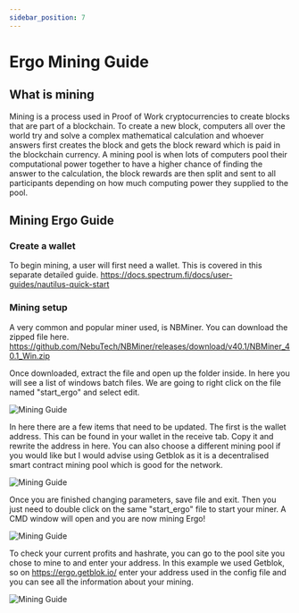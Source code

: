```yaml
---
sidebar_position: 7
---
```


# Ergo Mining Guide

## What is mining

Mining is a process used in Proof of Work cryptocurrencies to create blocks that are part of a blockchain. To create a new block, computers all over the world try and solve a complex mathematical calculation and whoever answers first creates the block and gets the block reward which is paid in the blockchain currency. A mining pool is when lots of computers pool their computational power together to have a higher chance of finding the answer to the calculation, the block rewards are then split and sent to all participants depending on how much computing power they supplied to the pool.

## Mining Ergo Guide

### Create a wallet

To begin mining, a user will first need a wallet. This is covered in this separate detailed guide. 
https://docs.spectrum.fi/docs/user-guides/nautilus-quick-start

### Mining setup

A very common and popular miner used, is NBMiner. You can download the zipped file here.
https://github.com/NebuTech/NBMiner/releases/download/v40.1/NBMiner_40.1_Win.zip

Once downloaded, extract the file and open up the folder inside. 
In here you will see a list of windows batch files. We are going to right click on the file named "start_ergo" and select edit.

![Mining Guide](/img/user-guides/ergo-mining-guide/1.png)


In here there are a few items that need to be updated. The first is the wallet address. This can be found in your wallet in the receive tab. Copy it and rewrite the address in here. You can also choose a different mining pool if you would like but I would advise using Getblok as it is a decentralised smart contract mining pool which is good for the network.

![Mining Guide](/img/user-guides/ergo-mining-guide/2.png)

Once you are finished changing parameters, save file and exit. Then you just need to double click on the same "start_ergo" file to start your miner. A CMD window will open and you are now mining Ergo!

![Mining Guide](/img/user-guides/ergo-mining-guide/3.png)

To check your current profits and hashrate, you can go to the pool site you chose to mine to and enter your address. In this example we used Getblok, so on https://ergo.getblok.io/ enter your address used in the config file and you can see all the information about your mining.

![Mining Guide](/img/user-guides/ergo-mining-guide/4.png)


